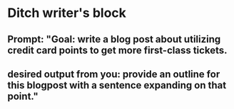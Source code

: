 # Ditch writer's block  
## Prompt: "Goal: write a blog post about utilizing credit card points to get more first-class tickets.  
## desired output from you: provide an outline for this blogpost with a sentence expanding on that point."  
